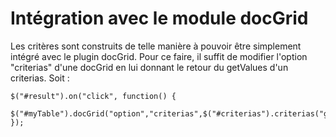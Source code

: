 # Intégration avec le module docGrid

Les critères sont construits de telle manière à pouvoir être simplement intégré avec le plugin docGrid. Pour ce faire, il suffit de modifier l'option "criterias" d'une docGrid en lui donnant le retour du getValues d'un criterias. Soit :

	$("#result").on("click", function() {
		$("#myTable").docGrid("option","criterias",$("#criterias").criterias("getValues"));
	});

